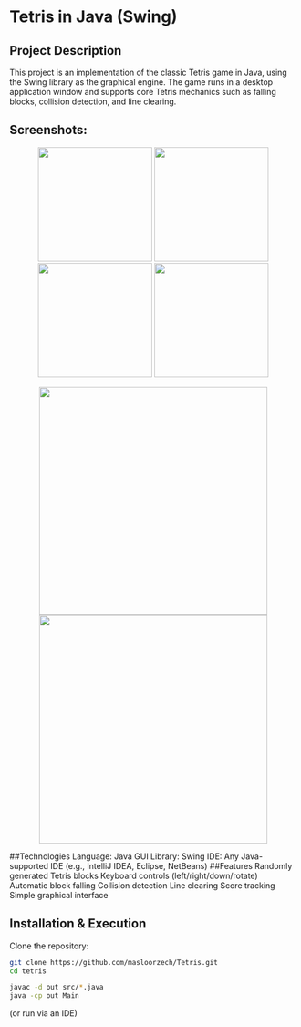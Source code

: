 # Tetris in Java (Swing)
## Project Description
This project is an implementation of the classic Tetris game in Java, using the Swing library as the graphical engine. The game runs in a desktop application window and supports core Tetris mechanics such as falling blocks, collision detection, and line clearing.

## Screenshots:

<p align="center">
    <img src="https://github.com/user-attachments/assets/e3ed31f6-5098-4025-9505-58bdf37a9f7e" width="200">
    <img src="https://github.com/user-attachments/assets/e19a8c35-6594-4793-862b-11549b195c42" width="200">
    <img src="https://github.com/user-attachments/assets/b0d501f4-9c2a-41c9-91c6-465cab21fe63" width="200">
    <img src="https://github.com/user-attachments/assets/fd9d5520-95d1-4304-ba26-a518fc5f51cd" width="200">
</p>

<p align="center">
    <img src="https://github.com/user-attachments/assets/f5aea179-df5f-4797-8799-2bd07f9216b9" width="400">
    <img src="https://github.com/user-attachments/assets/e2f62775-45e9-4b2b-be2a-e52c2851b9ff" width="400">
</p>



##Technologies
Language: Java
GUI Library: Swing
IDE: Any Java-supported IDE (e.g., IntelliJ IDEA, Eclipse, NetBeans)
##Features
Randomly generated Tetris blocks
Keyboard controls (left/right/down/rotate)
Automatic block falling
Collision detection
Line clearing
Score tracking
Simple graphical interface
## Installation & Execution
Clone the repository:
```sh
git clone https://github.com/masloorzech/Tetris.git
cd tetris
```
```sh
javac -d out src/*.java
java -cp out Main
```
(or run via an IDE)
